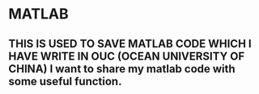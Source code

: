 # MATLAB
THIS IS USED TO SAVE MATLAB CODE WHICH I HAVE WRITE IN OUC (OCEAN UNIVERSITY OF CHINA)
I want to share my matlab code with some useful function.
-------------------------------------------------------------------------------------------
